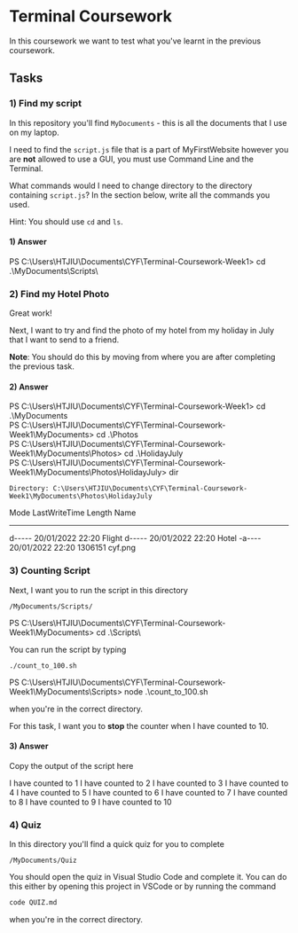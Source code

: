 # Terminal Coursework

In this coursework we want to test what you've learnt in the previous coursework.

## Tasks

### 1) Find my script

In this repository you'll find `MyDocuments` - this is all the documents that I use on my laptop.

I need to find the `script.js` file that is a part of MyFirstWebsite however you are **not** allowed to use a GUI, you must use Command Line and the Terminal.

What commands would I need to change directory to the directory containing `script.js`? In the section below, write all the commands you used.

Hint: You should use `cd` and `ls`.

#### 1) Answer

<!-- Write your answer here -->

PS C:\Users\HTJIU\Documents\CYF\Terminal-Coursework-Week1> cd .\MyDocuments\Scripts\

### 2) Find my Hotel Photo

Great work!

Next, I want to try and find the photo of my hotel from my holiday in July that I want to send to a friend.

**Note**: You should do this by moving from where you are after completing the previous task.

#### 2) Answer

<!-- Write your answer here -->

PS C:\Users\HTJIU\Documents\CYF\Terminal-Coursework-Week1> cd .\MyDocuments\
PS C:\Users\HTJIU\Documents\CYF\Terminal-Coursework-Week1\MyDocuments> cd .\Photos\
PS C:\Users\HTJIU\Documents\CYF\Terminal-Coursework-Week1\MyDocuments\Photos> cd .\HolidayJuly\
PS C:\Users\HTJIU\Documents\CYF\Terminal-Coursework-Week1\MyDocuments\Photos\HolidayJuly> dir

    Directory: C:\Users\HTJIU\Documents\CYF\Terminal-Coursework-Week1\MyDocuments\Photos\HolidayJuly

Mode LastWriteTime Length Name

---

d----- 20/01/2022 22:20 Flight
d----- 20/01/2022 22:20 Hotel
-a---- 20/01/2022 22:20 1306151 cyf.png

### 3) Counting Script

Next, I want you to run the script in this directory

```
/MyDocuments/Scripts/
```

PS C:\Users\HTJIU\Documents\CYF\Terminal-Coursework-Week1\MyDocuments> cd .\Scripts\

You can run the script by typing

```
./count_to_100.sh
```

PS C:\Users\HTJIU\Documents\CYF\Terminal-Coursework-Week1\MyDocuments\Scripts> node .\count_to_100.sh

when you're in the correct directory.

For this task, I want you to **stop** the counter when I have counted to 10.

#### 3) Answer

Copy the output of the script here

<!-- Write your answer here -->

I have counted to 1
I have counted to 2
I have counted to 3
I have counted to 4
I have counted to 5
I have counted to 6
I have counted to 7
I have counted to 8
I have counted to 9
I have counted to 10

### 4) Quiz

In this directory you'll find a quick quiz for you to complete

```
/MyDocuments/Quiz
```

You should open the quiz in Visual Studio Code and complete it. You can do this either by opening this project in VSCode or by running the command

```sh
code QUIZ.md
```

when you're in the correct directory.
